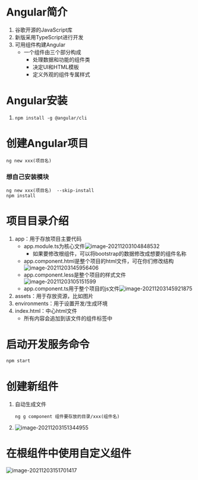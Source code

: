# Angular简介

1. 谷歌开源的JavaScript库
2. 新版采用TypeScript进行开发
3. 可用组件构建Angular
   - 一个组件由三个部分构成
     - 处理数据和功能的组件类
     - 决定UI和HTML模板
     - 定义外观的组件专属样式

# Angular安装

1. ```
   npm install -g @angular/cli
   ```

# 创建Angular项目

```
ng new xxx(项目名)
```

### 想自己安装模块

```
ng new xxx(项目名)  --skip-install
npm install
```

# 项目目录介绍

1. app：用于存放项目主要代码
   - app.module.ts为核心文件![image-20211203104848532](F:\WebStudy\Angular学习\day1\image\image-20211203104848532.png)
     - 如果要修改根组件，可以将bootstrap的数据修改成想要的组件名称
   - app.component.html是整个项目的html文件，可在你们修改结构![image-20211203145956406](F:\WebStudy\Angular学习\day1\image\image-20211203145956406.png)
   - app.component.less是整个项目的样式文件![image-20211203105151599](F:\WebStudy\Angular学习\day1\image\image-20211203105151599.png)
   - app.component.ts用于整个项目的js文件![image-20211203145921875](F:\WebStudy\Angular学习\day1\image\image-20211203145921875.png)
2. assets：用于存放资源，比如图片
3. environments：用于设置开发/生成环境
4. index.html：中心html文件
   - 所有内容会追加到该文件的<app-root></app-root>组件标签中

# 启动开发服务命令

```bash
npm start
```

# 创建新组件

1. 自动生成文件

   ```
   ng g component 组件要存放的目录/xxx(组件名)
   ```

2. ![image-20211203151344955](F:\WebStudy\Angular学习\day1\image\image-20211203151344955.png)

# 在根组件中使用自定义组件

![image-20211203151701417](F:\WebStudy\Angular学习\day1\image\image-20211203151701417.png)

